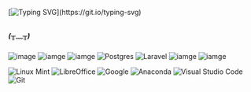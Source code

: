 <!--
**ddamar798/ddamar798** is a ✨ _special_ ✨ repository because its `README.md` (this file) appears on your GitHub profile.

Here are some ideas to get you started:
 
- 🔭 I’m currently working on ...   
- 🌱 I’m currently learning ... 
- 👯 I’m looking to collaborate on ... 
- 🤔 I’m looking for help with ...
- 💬 Ask me about ... 
- 📫 How to reach me: ...   
- 😄 Pronouns: ...
- ⚡ Fun fact: ...
-->
<!-- <h1 align="left">Hey 👋 I'M DAMARR</h1> -->                                                                                                                                                                                          
[![Typing SVG](https://readme-typing-svg.demolab.com?font=Roboto&size=30&duration=3000&pause=2000&color=00FF00&width=435&lines=%7C%3D%3D%3D%3D%3D+LOADING+%3D%3D%3D%3D%3D%7C;Hello+world!%F0%9F%91%8B%F0%9F%8F%BB;+I'M+DAMARR;I+am+17+years+old%2C;I'm+From+Indonesian.;Let's+be+friends!+;%7C%3D%3D%3D%3D%3D+50%25+%3D%3D%3D%3D%3D%7C;COMPLET!)](https://git.io/typing-svg)
##


##### (╥﹏╥)
![image](https://img.shields.io/badge/HTML5-E34F26?style=for-the-badge&logo=html5&logoColor=white) ![iamge](https://img.shields.io/badge/PHP-777BB4?style=for-the-badge&logo=php&logoColor=white) ![iamge](https://img.shields.io/badge/Python-FFD43B?style=for-the-badge&logo=python&logoColor=blue) ![Postgres](https://img.shields.io/badge/MySQL-005C84?style=for-the-badge&logo=mysql&logoColor=white) ![Laravel](https://img.shields.io/badge/burpsuite-FF6633?style=for-the-badge&logo=burpsuite&logoColor=white) ![iamge](https://img.shields.io/badge/metasploit-2596CD?style=for-the-badge&logo=metasploit&logoColor=white)  ![iamge](https://img.shields.io/badge/Wireshark-1679A7?style=for-the-badge&logo=Wireshark&logoColor=white) 

![Linux Mint](https://img.shields.io/badge/Linux%20Mint-87CF3E?style=for-the-badge&logo=Linux%20Mint&logoColor=white) ![LibreOffice](https://img.shields.io/badge/LibreOffice-%2318A303?style=for-the-badge&logo=LibreOffice&logoColor=white) ![Google](https://img.shields.io/badge/GNU%20Bash-4EAA25?style=for-the-badge&logo=GNU%20Bash&logoColor=white)  ![Anaconda](https://img.shields.io/badge/Zsh-F15A24?style=for-the-badge&logo=Zsh&logoColor=white)    ![Visual Studio Code](https://img.shields.io/badge/Visual%20Studio%20Code-0078d7.svg?style=for-the-badge&logo=visual-studio-code&logoColor=white)  	![Git](https://img.shields.io/badge/Tor_Browser-7D4698?style=for-the-badge&logo=Tor-Browser&logoColor=white)




##


<!-- <img src="https://raw.githubusercontent.com/ddamar798/ddamar798/output/snake.svg" alt="Snake animation" />

###
